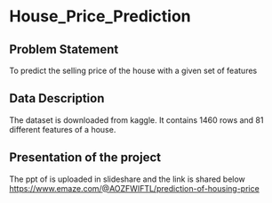 # House_Price_Prediction

## **Problem Statement**

To predict the selling price of the house with a given set of features

## **Data Description**

The dataset is downloaded from kaggle.
It contains 1460 rows and 81 different features of a house. 

## **Presentation of the project**

The ppt of is uploaded in slideshare and the link is shared below
https://www.emaze.com/@AOZFWIFTL/prediction-of-housing-price





